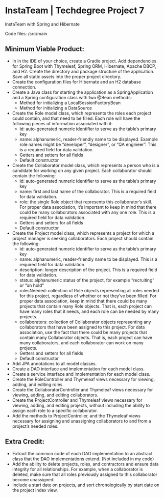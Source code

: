 # InstaTeam | Techdegree Project 7

InstaTeam with Spring and Hibernate

Code files: /src/main

## Minimum Viable Product:

- In In the IDE of your choice, create a Gradle project. Add dependencies for Spring Boot with Thymeleaf, Spring ORM, Hibernate, Apache DBCP, and H2. Create the directory and package structure of the application. Save all static assets into the proper project directory.
- Create the configuration files for Hibernate and an H2 database connection.
- Create a Java class for starting the application as a SpringApplication and a Spring configuration class with two @Bean methods:
  - Method for initializing a LocalSessionFactoryBean
  - Method for initializing a DataSource
- Create the Role model class, which represents the roles each project could contain, and that need to be filled. Each role will have the following pieces of information associated with it:
  - id: auto-generated numeric identifier to serve as the table’s primary key
  - name: alphanumeric, reader-friendly name to be displayed. Example role names might be “developer”, “designer”, or “QA engineer”. This is a required field for data validation.
  - Getters and setters for all fields
  - Default constructor
- Create the Collaborator model class, which represents a person who is a candidate for working on any given project. Each collaborator should contain the following:
  - id: auto-generated numeric identifier to serve as the table’s primary key
  - name: first and last name of the collaborator. This is a required field for data validation.
  - role: the single Role object that represents this collaborator’s skill. For proper data association, it’s important to keep in mind that there could be many collaborators associated with any one role. This is a required field for data validation.
  - Getters and setters for all fields
  - Default constructor
- Create the Project model class, which represents a project for which a project manager is seeking collaborators. Each project should contain the following:
  - id: auto-generated numeric identifier to serve as the table’s primary key
  - name: alphanumeric, reader-friendly name to be displayed. This is a required field for data validation.
  - description: longer description of the project. This is a required field for data validation.
  - status: alphanumeric status of the project, for example “recruiting” or “on hold”
  - rolesNeeded: collection of Role objects representing all roles needed for this project, regardless of whether or not they’ve been filled. For proper data association, keep in mind that there could be many projects that contain many Role objects. That is, each project can have many roles that it needs, and each role can be needed by many projects.
  - collaborators: collection of Collaborator objects representing any collaborators that have been assigned to this project. For data association, use the fact that there could be many projects that contain many Collaborator objects. That is, each project can have many collaborators, and each collaborator can work on many projects.
  - Getters and setters for all fields
  - Default constructor
- Add JPA annotations to all model classes.
- Create a DAO interface and implementation for each model class.
- Create a service interface and implementation for each model class.
- Create the RoleController and Thymeleaf views necessary for viewing, adding, and editing roles.
- Create the CollaboratorController and Thymeleaf views necessary for viewing, adding, and editing collaborators.
- Create the ProjectController and Thymeleaf views necessary for viewing, adding, and editing projects, without including the ability to assign each role to a specific collaborator.
- Add the methods to ProjectController, and the Thymeleaf views necessary for assigning and unassigning collaborators to and from a project’s needed roles.

## Extra Credit:
- Extract the common code of each DAO implementation to an abstract class that the DAO implementations extend. (Not included in my code)
- Add the ability to delete projects, roles, and contractors and ensure data integrity for all relationships. For example, when a collaborator is deleted, make sure that all roles previously assigned to this collaborator become unassigned.
- Include a start date on projects, and sort chronologically by start date on the project index view.
